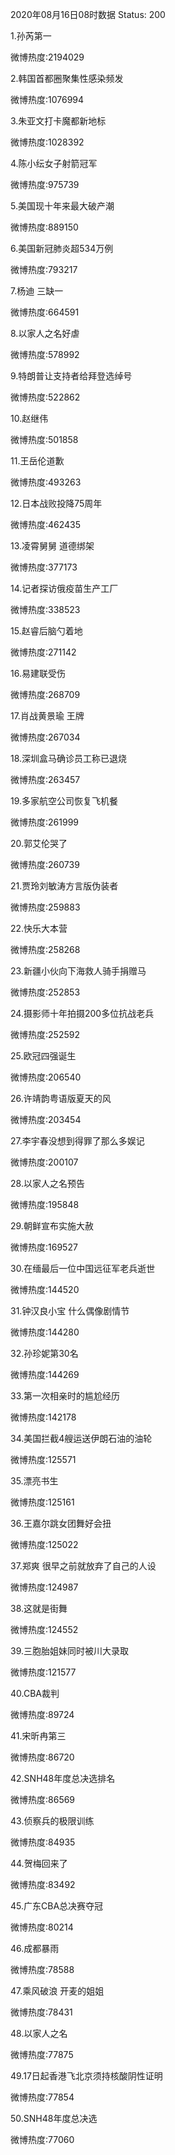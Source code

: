 2020年08月16日08时数据
Status: 200

1.孙芮第一

微博热度:2194029

2.韩国首都圈聚集性感染频发

微博热度:1076994

3.朱亚文打卡魔都新地标

微博热度:1028392

4.陈小纭女子射箭冠军

微博热度:975739

5.美国现十年来最大破产潮

微博热度:889150

6.美国新冠肺炎超534万例

微博热度:793217

7.杨迪 三缺一

微博热度:664591

8.以家人之名好虐

微博热度:578992

9.特朗普让支持者给拜登选绰号

微博热度:522862

10.赵继伟

微博热度:501858

11.王岳伦道歉

微博热度:493263

12.日本战败投降75周年

微博热度:462435

13.凌霄舅舅 道德绑架

微博热度:377173

14.记者探访俄疫苗生产工厂

微博热度:338523

15.赵睿后脑勺着地

微博热度:271142

16.易建联受伤

微博热度:268709

17.肖战黄景瑜 王牌

微博热度:267034

18.深圳盒马确诊员工称已退烧

微博热度:263457

19.多家航空公司恢复飞机餐

微博热度:261999

20.郭艾伦哭了

微博热度:260739

21.贾玲刘敏涛方言版伪装者

微博热度:259883

22.快乐大本营

微博热度:258268

23.新疆小伙向下海救人骑手捐赠马

微博热度:252853

24.摄影师十年拍摄200多位抗战老兵

微博热度:252592

25.欧冠四强诞生

微博热度:206540

26.许靖韵粤语版夏天的风

微博热度:203454

27.李宇春没想到得罪了那么多娱记

微博热度:200107

28.以家人之名预告

微博热度:195848

29.朝鲜宣布实施大赦

微博热度:169527

30.在缅最后一位中国远征军老兵逝世

微博热度:144520

31.钟汉良小宝 什么偶像剧情节

微博热度:144280

32.孙珍妮第30名

微博热度:144269

33.第一次相亲时的尴尬经历

微博热度:142178

34.美国拦截4艘运送伊朗石油的油轮

微博热度:125571

35.漂亮书生

微博热度:125161

36.王嘉尔跳女团舞好会扭

微博热度:125022

37.郑爽 很早之前就放弃了自己的人设

微博热度:124987

38.这就是街舞

微博热度:124552

39.三胞胎姐妹同时被川大录取

微博热度:121577

40.CBA裁判

微博热度:89724

41.宋昕冉第三

微博热度:86720

42.SNH48年度总决选排名

微博热度:86569

43.侦察兵的极限训练

微博热度:84935

44.贺梅回来了

微博热度:83492

45.广东CBA总决赛夺冠

微博热度:80214

46.成都暴雨

微博热度:78588

47.乘风破浪 开麦的姐姐

微博热度:78431

48.以家人之名

微博热度:77875

49.17日起香港飞北京须持核酸阴性证明

微博热度:77854

50.SNH48年度总决选

微博热度:77060

